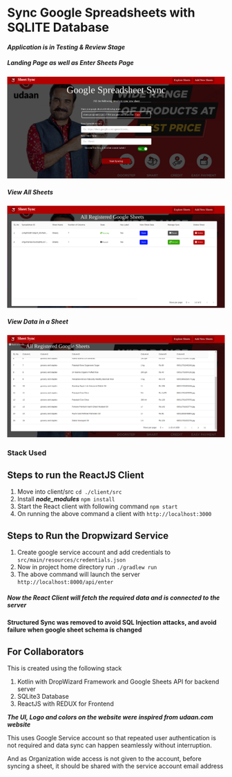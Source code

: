 # Sync Google Spreadsheets with SQLITE Database

#### _Application is in Testing & Review Stage_
##### _Landing Page as well as Enter Sheets Page_
![Image of UI](readmePic/landing.png)
##### _View All Sheets_
![Image of UI](readmePic/home.png)
##### _View Data in a Sheet_
![Image of UI](readmePic/sheet.png)

### Stack Used


## Steps to run the ReactJS Client
1. Move into client/src
`cd ./client/src`
2. Install **_node_modules_**
`npm install`
3. Start the React client with following command
`npm start`
4. On running the above command a client with `http://localhost:3000`

## Steps to Run the Dropwizard Service
1. Create google service account and add credentials to 
    `src/main/resources/credentials.json`  
2. Now in project home directory run
`./gradlew run`
3. The above command will launch the server `http://localhost:8000/api/enter`

##### _Now the React Client will fetch the required data and is connected to the server_ 


#### Structured Sync was removed to avoid SQL Injection attacks, and avoid failure when google sheet schema is changed

## For Collaborators
This is created using the following stack
1. Kotlin with DropWizard Framework and Google Sheets API for backend server
2. SQLite3 Database
3. ReactJS with REDUX for Frontend

**_The UI, Logo and colors on the website were inspired from udaan.com website_**

This uses Google Service account so that repeated user authentication is not required and data sync can happen seamlessly without interruption.

And as Organization wide access is not given to the account, before syncing a sheet, it should be shared with the service account email address 

